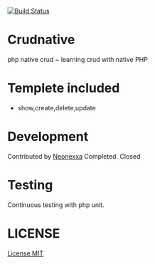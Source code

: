 [![Build Status](https://travis-ci.org/neonexxa/crudnative.svg?branch=master)](https://travis-ci.org/neonexxa/crudnative)

# Crudnative
php native crud ~ learning crud with native PHP

# Templete included
- show,create,delete,update

# Development 
Contributed by [Neonexxa](https://github.com/neonexxa/)
Completed. Closed

# Testing
Continuous testing with php unit.

# LICENSE
[License MIT](https://github.com/neonexxa/crudnative/blob/master/LICENSE)
